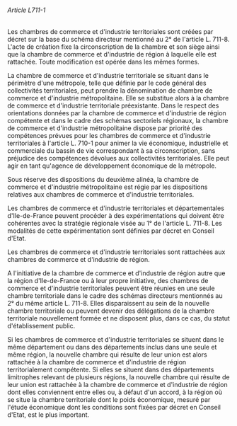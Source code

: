 ###### Article L711-1

Les chambres de commerce et d'industrie territoriales sont créées par décret sur la base du schéma directeur mentionné au 2° de l'article L. 711-8. L'acte de création fixe la circonscription de la chambre et son siège ainsi que la chambre de commerce et d'industrie de région à laquelle elle est rattachée. Toute modification est opérée dans les mêmes formes.

La chambre de commerce et d'industrie territoriale se situant dans le périmètre d'une métropole, telle que définie par le code général des collectivités territoriales, peut prendre la dénomination de chambre de commerce et d'industrie métropolitaine. Elle se substitue alors à la chambre de commerce et d'industrie territoriale préexistante. Dans le respect des orientations données par la chambre de commerce et d'industrie de région compétente et dans le cadre des schémas sectoriels régionaux, la chambre de commerce et d'industrie métropolitaine dispose par priorité des compétences prévues pour les chambres de commerce et d'industrie territoriales à l'article L. 710-1 pour animer la vie économique, industrielle et commerciale du bassin de vie correspondant à sa circonscription, sans préjudice des compétences dévolues aux collectivités territoriales. Elle peut agir en tant qu'agence de développement économique de la métropole.

Sous réserve des dispositions du deuxième alinéa, la chambre de commerce et d'industrie métropolitaine est régie par les dispositions relatives aux chambres de commerce et d'industrie territoriales.

Les chambres de commerce et d'industrie territoriales et départementales d'Ile-de-France peuvent procéder à des expérimentations qui doivent être cohérentes avec la stratégie régionale visée au 1° de l'article L. 711-8. Les modalités de cette expérimentation sont définies par décret en Conseil d'Etat.

Les chambres de commerce et d'industrie territoriales sont rattachées aux chambres de commerce et d'industrie de région.

A l'initiative de la chambre de commerce et d'industrie de région autre que la région d'Ile-de-France ou à leur propre initiative, des chambres de commerce et d'industrie territoriales peuvent être réunies en une seule chambre territoriale dans le cadre des schémas directeurs mentionnés au 2° du même article L. 711-8. Elles disparaissent au sein de la nouvelle chambre territoriale ou peuvent devenir des délégations de la chambre territoriale nouvellement formée et ne disposent plus, dans ce cas, du statut d'établissement public.

Si les chambres de commerce et d'industrie territoriales se situent dans le même département ou dans des départements inclus dans une seule et même région, la nouvelle chambre qui résulte de leur union est alors rattachée à la chambre de commerce et d'industrie de région territorialement compétente. Si elles se situent dans des départements limitrophes relevant de plusieurs régions, la nouvelle chambre qui résulte de leur union est rattachée à la chambre de commerce et d'industrie de région dont elles conviennent entre elles ou, à défaut d'un accord, à la région où se situe la chambre territoriale dont le poids économique, mesuré par l'étude économique dont les conditions sont fixées par décret en Conseil d'Etat, est le plus important.

